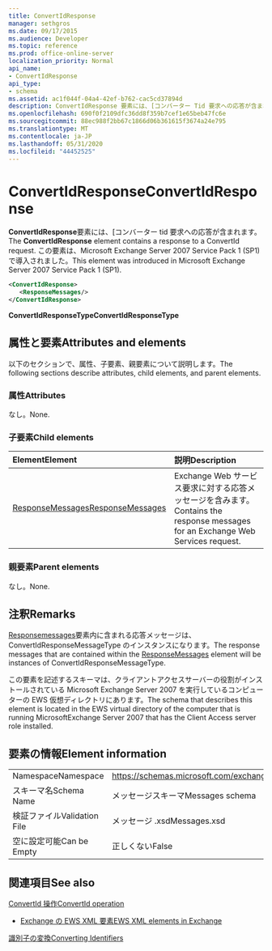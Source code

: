 ```yaml
---
title: ConvertIdResponse
manager: sethgros
ms.date: 09/17/2015
ms.audience: Developer
ms.topic: reference
ms.prod: office-online-server
localization_priority: Normal
api_name:
- ConvertIdResponse
api_type:
- schema
ms.assetid: ac1f044f-04a4-42ef-b762-cac5cd37894d
description: ConvertIdResponse 要素には、[コンバーター Tid 要求への応答が含まれます。 この要素は、Microsoft Exchange Server 2007 Service Pack 1 (SP1) で導入されました。
ms.openlocfilehash: 690f0f2109dfc36dd8f359b7cef1e65beb47fc6e
ms.sourcegitcommit: 88ec988f2bb67c1866d06b361615f3674a24e795
ms.translationtype: MT
ms.contentlocale: ja-JP
ms.lasthandoff: 05/31/2020
ms.locfileid: "44452525"
---
```

# <a name="convertidresponse"></a><span data-ttu-id="5f1f1-104">ConvertIdResponse</span><span class="sxs-lookup"><span data-stu-id="5f1f1-104">ConvertIdResponse</span></span>

<span data-ttu-id="5f1f1-105">**ConvertIdResponse**要素には、[コンバーター tid 要求への応答が含まれます。</span><span class="sxs-lookup"><span data-stu-id="5f1f1-105">The **ConvertIdResponse** element contains a response to a ConvertId request.</span></span> <span data-ttu-id="5f1f1-106">この要素は、Microsoft Exchange Server 2007 Service Pack 1 (SP1) で導入されました。</span><span class="sxs-lookup"><span data-stu-id="5f1f1-106">This element was introduced in Microsoft Exchange Server 2007 Service Pack 1 (SP1).</span></span> 
  
```xml
<ConvertIdResponse>
   <ResponseMessages/>
</ConvertIdResponse>
```

 <span data-ttu-id="5f1f1-107">**ConvertIdResponseType**</span><span class="sxs-lookup"><span data-stu-id="5f1f1-107">**ConvertIdResponseType**</span></span>
## <a name="attributes-and-elements"></a><span data-ttu-id="5f1f1-108">属性と要素</span><span class="sxs-lookup"><span data-stu-id="5f1f1-108">Attributes and elements</span></span>

<span data-ttu-id="5f1f1-109">以下のセクションで、属性、子要素、親要素について説明します。</span><span class="sxs-lookup"><span data-stu-id="5f1f1-109">The following sections describe attributes, child elements, and parent elements.</span></span>
  
### <a name="attributes"></a><span data-ttu-id="5f1f1-110">属性</span><span class="sxs-lookup"><span data-stu-id="5f1f1-110">Attributes</span></span>

<span data-ttu-id="5f1f1-111">なし。</span><span class="sxs-lookup"><span data-stu-id="5f1f1-111">None.</span></span>
  
### <a name="child-elements"></a><span data-ttu-id="5f1f1-112">子要素</span><span class="sxs-lookup"><span data-stu-id="5f1f1-112">Child elements</span></span>

|<span data-ttu-id="5f1f1-113">**Element**</span><span class="sxs-lookup"><span data-stu-id="5f1f1-113">**Element**</span></span>|<span data-ttu-id="5f1f1-114">**説明**</span><span class="sxs-lookup"><span data-stu-id="5f1f1-114">**Description**</span></span>|
|:-----|:-----|
|[<span data-ttu-id="5f1f1-115">ResponseMessages</span><span class="sxs-lookup"><span data-stu-id="5f1f1-115">ResponseMessages</span></span>](responsemessages.md) <br/> |<span data-ttu-id="5f1f1-116">Exchange Web サービス要求に対する応答メッセージを含みます。</span><span class="sxs-lookup"><span data-stu-id="5f1f1-116">Contains the response messages for an Exchange Web Services request.</span></span>  <br/> |
   
### <a name="parent-elements"></a><span data-ttu-id="5f1f1-117">親要素</span><span class="sxs-lookup"><span data-stu-id="5f1f1-117">Parent elements</span></span>

<span data-ttu-id="5f1f1-118">なし。</span><span class="sxs-lookup"><span data-stu-id="5f1f1-118">None.</span></span>
  
## <a name="remarks"></a><span data-ttu-id="5f1f1-119">注釈</span><span class="sxs-lookup"><span data-stu-id="5f1f1-119">Remarks</span></span>

<span data-ttu-id="5f1f1-120">[Responsemessages](responsemessages.md)要素内に含まれる応答メッセージは、ConvertIdResponseMessageType のインスタンスになります。</span><span class="sxs-lookup"><span data-stu-id="5f1f1-120">The response messages that are contained within the [ResponseMessages](responsemessages.md) element will be instances of ConvertIdResponseMessageType.</span></span> 
  
<span data-ttu-id="5f1f1-121">この要素を記述するスキーマは、クライアントアクセスサーバーの役割がインストールされている Microsoft Exchange Server 2007 を実行しているコンピューターの EWS 仮想ディレクトリにあります。</span><span class="sxs-lookup"><span data-stu-id="5f1f1-121">The schema that describes this element is located in the EWS virtual directory of the computer that is running MicrosoftExchange Server 2007 that has the Client Access server role installed.</span></span>
  
## <a name="element-information"></a><span data-ttu-id="5f1f1-122">要素の情報</span><span class="sxs-lookup"><span data-stu-id="5f1f1-122">Element information</span></span>

|||
|:-----|:-----|
|<span data-ttu-id="5f1f1-123">Namespace</span><span class="sxs-lookup"><span data-stu-id="5f1f1-123">Namespace</span></span>  <br/> |https://schemas.microsoft.com/exchange/services/2006/messages  <br/> |
|<span data-ttu-id="5f1f1-124">スキーマ名</span><span class="sxs-lookup"><span data-stu-id="5f1f1-124">Schema Name</span></span>  <br/> |<span data-ttu-id="5f1f1-125">メッセージスキーマ</span><span class="sxs-lookup"><span data-stu-id="5f1f1-125">Messages schema</span></span>  <br/> |
|<span data-ttu-id="5f1f1-126">検証ファイル</span><span class="sxs-lookup"><span data-stu-id="5f1f1-126">Validation File</span></span>  <br/> |<span data-ttu-id="5f1f1-127">メッセージ .xsd</span><span class="sxs-lookup"><span data-stu-id="5f1f1-127">Messages.xsd</span></span>  <br/> |
|<span data-ttu-id="5f1f1-128">空に設定可能</span><span class="sxs-lookup"><span data-stu-id="5f1f1-128">Can be Empty</span></span>  <br/> |<span data-ttu-id="5f1f1-129">正しくない</span><span class="sxs-lookup"><span data-stu-id="5f1f1-129">False</span></span>  <br/> |
   
## <a name="see-also"></a><span data-ttu-id="5f1f1-130">関連項目</span><span class="sxs-lookup"><span data-stu-id="5f1f1-130">See also</span></span>



[<span data-ttu-id="5f1f1-131">ConvertId 操作</span><span class="sxs-lookup"><span data-stu-id="5f1f1-131">ConvertId operation</span></span>](convertid-operation.md)


- [<span data-ttu-id="5f1f1-132">Exchange の EWS XML 要素</span><span class="sxs-lookup"><span data-stu-id="5f1f1-132">EWS XML elements in Exchange</span></span>](ews-xml-elements-in-exchange.md)


[<span data-ttu-id="5f1f1-133">識別子の変換</span><span class="sxs-lookup"><span data-stu-id="5f1f1-133">Converting Identifiers</span></span>](https://msdn.microsoft.com/library/a5391746-b6ef-4f48-8fc8-8255258651aa%28Office.15%29.aspx)

